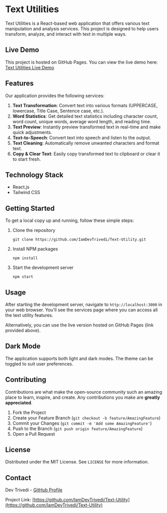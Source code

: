 # Text Utilities

Text Utilities is a React-based web application that offers various text manipulation and analysis services. This project is designed to help users transform, analyze, and interact with text in multiple ways.

## Live Demo

This project is hosted on GitHub Pages. You can view the live demo here: [Text Utilities Live Demo](https://iamdevtrivedi.github.io/Text-Utility/)

## Features

Our application provides the following services:

1. **Text Transformation**: Convert text into various formats (UPPERCASE, lowercase, Title Case, Sentence case, etc.).
2. **Word Statistics**: Get detailed text statistics including character count, word count, unique words, average word length, and reading time.
3. **Text Preview**: Instantly preview transformed text in real-time and make quick adjustments.
4. **Text-to-Speech**: Convert text into speech and listen to the output.
5. **Text Cleaning**: Automatically remove unwanted characters and format text.
6. **Copy & Clear Text**: Easily copy transformed text to clipboard or clear it to start fresh.

## Technology Stack

- React.js
- Tailwind CSS

## Getting Started

To get a local copy up and running, follow these simple steps:

1. Clone the repository
   ```
   git clone https://github.com/IamDevTrivedi/Text-Utility.git
   ```
2. Install NPM packages
   ```
   npm install
   ```
3. Start the development server
   ```
   npm start
   ```

## Usage

After starting the development server, navigate to `http://localhost:3000` in your web browser. You'll see the services page where you can access all the text utility features.

Alternatively, you can use the live version hosted on GitHub Pages (link provided above).

## Dark Mode

The application supports both light and dark modes. The theme can be toggled to suit user preferences.

## Contributing

Contributions are what make the open-source community such an amazing place to learn, inspire, and create. Any contributions you make are **greatly appreciated**.

1. Fork the Project
2. Create your Feature Branch (`git checkout -b feature/AmazingFeature`)
3. Commit your Changes (`git commit -m 'Add some AmazingFeature'`)
4. Push to the Branch (`git push origin feature/AmazingFeature`)
5. Open a Pull Request

## License

Distributed under the MIT License. See `LICENSE` for more information.

## Contact

Dev Trivedi - [GitHub Profile](https://github.com/IamDevTrivedi)

Project Link: [https://github.com/IamDevTrivedi/Text-Utility](https://github.com/IamDevTrivedi/Text-Utility)